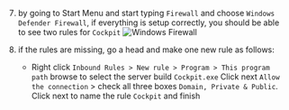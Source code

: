 
7. by going to Start Menu and start typing `Firewall` and choose `Windows Defender Firewall`, if everything is setup correctly, you should be able to see two rules for `Cockpit` 
![Windows Firewall](_res/Network/Firewall1.jpg)

6. if the rules are missing, go a head and make one new rule as follows:
	- Right click `Inbound Rules > New rule > Program > This program path` browse to select the server build `Cockpit.exe` Click next `Allow the connection` > check all three boxes `Domain, Private & Public`. Click next to name the rule `Cockpit`  and finish
